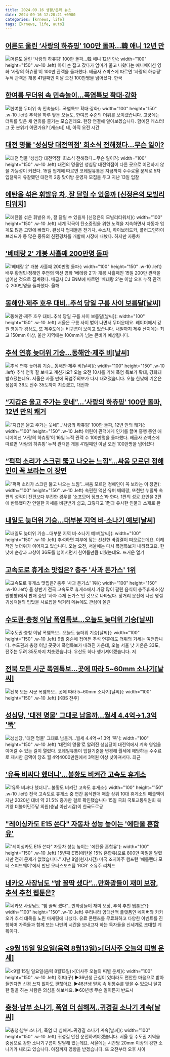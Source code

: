 ```yaml
---
title: 2024.09.16 생활/문화 뉴스
date: 2024-09-16 12:20:21 +0900
categories: [krnews, life]
tags: [krnews, life, auto]
---
```

## [어른도 울린 ‘사랑의 하츄핑’ 100만 돌파…韓 애니 12년 만](https://n.news.naver.com/mnews/article/009/0005365956)

![어른도 울린 ‘사랑의 하츄핑’ 100만 돌파…韓 애니 12년 만](https://mimgnews.pstatic.net/image/origin/009/2024/09/16/5365956.jpg?type=nf220_150){: width="100" height="150" .w-10 .left}
아이 손 잡고 갔다가 엄마가 울고 나왔다는 애니메이션 영화 ‘사랑의 하츄핑’이 100만 관객을 돌파했다. 배급사 쇼박스에 따르면 ‘사랑의 하츄핑’ 누적 관객은 개봉 41일째인 이날 오전 100만명을 넘어섰다. 한국

## [한여름 무더위 속 민속놀이...폭염특보 확대·강화](https://n.news.naver.com/mnews/article/052/0002088092)

![한여름 무더위 속 민속놀이...폭염특보 확대·강화](https://mimgnews.pstatic.net/image/origin/052/2024/09/16/2088092.jpg?type=nf220_150){: width="100" height="150" .w-10 .left}
추석을 하루 앞둔 오늘도, 한여름 수준의 더위를 보이겠습니다. 고궁에는 더위를 잊은 채 연휴를 즐기는 모습인데요. 현장 연결해 알아보겠습니다. 함예진 캐스터! 그 곳 분위기 어떤가요? [캐스터] 네, 아직 오전 시간

## [대전 명물 '성심당 대전역점' 희소식 전해졌다…무슨 일이?](https://n.news.naver.com/mnews/article/015/0005034009)

![대전 명물 '성심당 대전역점' 희소식 전해졌다…무슨 일이?](https://mimgnews.pstatic.net/image/origin/015/2024/09/15/5034009.jpg?type=nf220_150){: width="100" height="150" .w-10 .left}
대전의 명물인 성심당 대전역점이 다른 곳으로 이전하지 않을 가능성이 커졌다. 15일 업계에 따르면 코레일유통은 지금까지 수수료율 문제로 5차 입찰까지 유찰됐던 대전역 2층 맞이방 운영자 모집을 두고 지난 13일 입찰

## [에탄올 섞은 휘발유 차, 잘 달릴 수 있을까 [신정은의 모빌리티워치]](https://n.news.naver.com/mnews/article/015/0005033975)

![에탄올 섞은 휘발유 차, 잘 달릴 수 있을까 [신정은의 모빌리티워치]](https://mimgnews.pstatic.net/image/origin/015/2024/09/15/5033975.jpg?type=nf220_150){: width="100" height="150" .w-10 .left}
세계 각국이 탄소중립을 위한 노력을 지속하면서 자동차 업계도 많은 고민에 빠졌다. 완성차 업체들은 전기차, 수소차, 하이브리드카, 플러그인하이브리드카 등 많은 종류의 친환경차를 개발해 시장에 내놨다. 하지만 자동차

## ['베테랑 2' 개봉 사흘째 200만명 돌파](https://n.news.naver.com/mnews/article/215/0001179814)

!['베테랑 2' 개봉 사흘째 200만명 돌파](https://mimgnews.pstatic.net/image/origin/215/2024/09/15/1179814.jpg?type=nf220_150){: width="100" height="150" .w-10 .left}
배우 황정민·정해인 주연의 액션 영화 '베테랑 2'가 개봉 사흘째인 15일 200만 관객을 넘어선 것으로 집계됐다. 배급사 CJ ENM에 따르면 '베테랑 2'는 이날 오후 누적 관객 수 200만명을 돌파했다. 올해

## [동해안·제주 호우 대비‥추석 당일 구름 사이 보름달[날씨]](https://n.news.naver.com/mnews/article/214/0001374508)

![동해안·제주 호우 대비‥추석 당일 구름 사이 보름달[날씨]](https://mimgnews.pstatic.net/image/origin/214/2024/09/15/1374508.jpg?type=nf220_150){: width="100" height="150" .w-10 .left}
서울은 구름 사이 볕이 나면서 무더운데요. 레이더에서 강원 영동과 경상도, 또 제주도에는 비구름이 보이고 있습니다. 내일까지 제주 산지에는 최고 150mm 이상, 울산 지역에는 100mm가 넘는 큰비가 예상됩니다.

## [추석 연휴 늦더위 기승…동해안·제주 비[날씨]](https://n.news.naver.com/mnews/article/448/0000477608)

![추석 연휴 늦더위 기승…동해안·제주 비[날씨]](https://mimgnews.pstatic.net/image/origin/448/2024/09/15/477608.jpg?type=nf220_150){: width="100" height="150" .w-10 .left}
추석 연휴 잘 보내고 계신가요? 오늘 오전 10시를 기해 폭염 특보가 확대, 강화돼 발효됐는데요. 서울은 사흘 만에 폭염주의보가 다시 내려졌습니다. 오늘 한낮에 기온은 정읍이 36도 전주 35도까지 치솟겠고, 대전과

## [“지갑은 울고 주가는 웃네”…‘사랑의 하츄핑’ 100만 돌파, 12년 만의 쾌거](https://n.news.naver.com/mnews/article/081/0003480649)

![“지갑은 울고 주가는 웃네”…‘사랑의 하츄핑’ 100만 돌파, 12년 만의 쾌거](https://mimgnews.pstatic.net/image/origin/081/2024/09/16/3480649.jpg?type=nf220_150){: width="100" height="150" .w-10 .left}
어린이 관객에게 인기를 끌며 흥행 중인 애니메이션 ‘사랑의 하츄핑’이 16일 누적 관객 수 100만명을 돌파했다. 배급사 쇼박스에 따르면 ‘사랑의 하츄핑’ 누적 관객은 개봉 41일째인 이날 오전 100만명을 넘어섰다

## [“퍽퍽 소리가 스크린 뚫고 나오는 느낌”…싸움 모르던 정해인이 꼭 보라는 이 장면](https://n.news.naver.com/mnews/article/009/0005365808)

![“퍽퍽 소리가 스크린 뚫고 나오는 느낌”…싸움 모르던 정해인이 꼭 보라는 이 장면](https://mimgnews.pstatic.net/image/origin/009/2024/09/15/5365808.jpg?type=nf220_150){: width="100" height="150" .w-10 .left}
속편한 액션·유머 베테랑, 또천만 누릴까 속편의 성적이 전편보다 부진한 경우를 ‘소포모어 징크스’라 한다. 1편의 성공 요인을 2편에 반복했다간 안일한 자세를 비판받기 쉽고, 그렇다고 1편과 유사한 인물과 소재로 완

## [내일도 늦더위 기승…대부분 지역 비·소나기 예보[날씨]](https://n.news.naver.com/mnews/article/422/0000682277)

![내일도 늦더위 기승…대부분 지역 비·소나기 예보[날씨]](https://mimgnews.pstatic.net/image/origin/422/2024/09/15/682277.jpg?type=nf220_150){: width="100" height="150" .w-10 .left}
추석하면 피부에 닿는 선선한 바람결이 떠오르는데요. 이례적인 늦더위가 이어지고 있습니다. 오늘 오전, 서울에는 다시 폭염특보가 내려졌고요. 한낮에 순창과 고창이 36도를 넘어서면서 한여름만큼 더웠는데요. 뜨거운 열기

## [고속도로 휴게소 맛집은? 충주 '사과 돈가스' 1위](https://n.news.naver.com/mnews/article/088/0000904965)

![고속도로 휴게소 맛집은? 충주 '사과 돈가스' 1위](https://mimgnews.pstatic.net/image/origin/088/2024/09/15/904965.jpg?type=nf220_150){: width="100" height="150" .w-10 .left}
올 상반기 전국 고속도로 휴게소에서 가장 많이 팔린 음식이 충주휴게소(창원방향)에서 판매 중인 '사과 수제 돈가스'인 것으로 나타났다. 장거리 운전에 나선 명절 귀성객들의 입맛을 사로잡을 먹거리 메뉴에도 관심이 쏠린

## [수도권·충청 이남 폭염특보...오늘도 늦더위 기승[날씨]](https://n.news.naver.com/mnews/article/052/0002088061)

![수도권·충청 이남 폭염특보...오늘도 늦더위 기승[날씨]](https://mimgnews.pstatic.net/image/origin/052/2024/09/16/2088061.jpg?type=nf220_150){: width="100" height="150" .w-10 .left}
9월 중순에 접어든 추석 연휴에도 더위의 기세는 여전합니다. 수도권과 충청 이남 곳곳에 폭염특보가 내려진 가운데, 오늘 서울 낮 기온은 33도, 전주는 무려 35도까지 치솟겠습니다. 우산도 하나 챙기셔야겠습니다. 저

## [전북 모든 시군 폭염특보…곳에 따라 5~60mm 소나기[날씨]](https://n.news.naver.com/mnews/article/056/0011801529)

![전북 모든 시군 폭염특보…곳에 따라 5~60mm 소나기[날씨]](https://mimgnews.pstatic.net/image/origin/056/2024/09/16/11801529.jpg?type=nf220_150){: width="100" height="150" .w-10 .left}
[KBS 전주]

## [성심당, '대전 명물' 그대로 남을까…월세 4.4억→1.3억 '뚝'](https://n.news.naver.com/mnews/article/011/0004392771)

![성심당, '대전 명물' 그대로 남을까…월세 4.4억→1.3억 '뚝'](https://mimgnews.pstatic.net/image/origin/011/2024/09/15/4392771.jpg?type=nf220_150){: width="100" height="150" .w-10 .left}
‘대전의 명물’로 알려진 성심당이 대전역에서 계속 영업을 이어갈 수 있는 길이 열렸다. 코레일유통이 입찰기준을 변경해 월세에 해당하는 수수료로 제시한 금액이 당초 월 4억4000만원에서 3억원 이상 낮아져서다. 최근

## ['유독 비싸다 했더니'...불황도 비켜간 고속도 휴게소](https://n.news.naver.com/mnews/article/374/0000402086)

!['유독 비싸다 했더니'...불황도 비켜간 고속도 휴게소](https://mimgnews.pstatic.net/image/origin/374/2024/09/15/402086.jpg?type=nf220_150){: width="100" height="150" .w-10 .left}
전국 고속도로 휴게소 중 연간 음식판매 매출 상위 10대 휴게소의 매출액이 지난 2020년 대비 약 21.5% 증가한 걸로 확인됐습니다 15일 국회 국토교통위원회 복기왕 더불어민주당 의원(충남 아산시갑)이 한국도로공

## ["레이싱카도 E15 쓴다" 자동차 성능 높이는 '에탄올 혼합유'](https://n.news.naver.com/mnews/article/008/0005090296)

!["레이싱카도 E15 쓴다" 자동차 성능 높이는 '에탄올 혼합유'](https://mimgnews.pstatic.net/image/origin/008/2024/09/15/5090296.jpg?type=nf220_150){: width="100" height="150" .w-10 .left}
15년째 E15(에탄올 15% 혼합유)으로 800만 마일을 달렸지만 전혀 문제가 없었습니다." 지난 8일(현지시간) 미국 조지아주 햄프턴 '애틀랜타 모터 스피드웨이'에서 만난 모터스포츠팀 'RCR' 소유주 리처드

## [네카오 사장님도 “밤 꼴딱 샜다”…만화광들이 재미 보장, 추석 추천 웹툰은?](https://n.news.naver.com/mnews/article/009/0005365927)

![네카오 사장님도 “밤 꼴딱 샜다”…만화광들이 재미 보장, 추석 추천 웹툰은?](https://mimgnews.pstatic.net/image/origin/009/2024/09/15/5365927.jpg?type=nf220_150){: width="100" height="150" .w-10 .left}
우리나라 양대산맥 플랫폼인 네이버와 카카오가 추석 대목을 노린 마케팅에 나섰다. 유료 콘텐츠를 무료화하고 다양한 이벤트를 진행하며 가족들과 함께 또는 나만의 시간을 보내고자 하는 독자들을 신세계로 초대할 계획이다.

## [<9월 15일   일요일(음력 8월13일)>[더사주 오늘의 띠별 운세]](https://n.news.naver.com/mnews/article/088/0000904902)

![<9월 15일   일요일(음력 8월13일)>[더사주 오늘의 띠별 운세]](https://mimgnews.pstatic.net/image/origin/088/2024/09/15/904902.jpg?type=nf220_150){: width="100" height="150" .w-10 .left}
쥐띠(子) ▶36년생 근심이 있더라도 편안한 마음으로 받아들인다면 신경 쓰지 않아도 괜찮아요. ▶48년생 믿음 속 뒤통수를 맞을 수 있으니 달콤한 말을 하는 사람은 의심을 해보세요. ▶60년생 무슨 일이든지 반드시

## [충청·남부 소나기, 폭염 더 심해져‥귀경길 소나기 계속[날씨]](https://n.news.naver.com/mnews/article/214/0001374574)

![충청·남부 소나기, 폭염 더 심해져‥귀경길 소나기 계속[날씨]](https://mimgnews.pstatic.net/image/origin/214/2024/09/16/1374574.jpg?type=nf220_150){: width="100" height="150" .w-10 .left}
귀성길 안전 운전하셔야겠습니다. 서울 등 수도권 지역을 중심으로 강한 소나기구름이 발달해 있는데요. 서울에는 시간당 20mm 이상의 강한 소나기가 내리고 있습니다. 아침까지 영향을 받겠습니다. 또 오전부터 오후 사이


